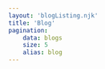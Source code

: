```yaml
---
layout: 'blogListing.njk'
title: 'Blog'
pagination:
    data: blogs
    size: 5
    alias: blog
---
```

